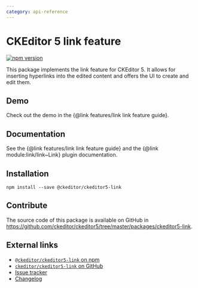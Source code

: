 ```yaml
---
category: api-reference
---
```


# CKEditor 5 link feature

[![npm version](https://badge.fury.io/js/%40ckeditor%2Fckeditor5-link.svg)](https://www.npmjs.com/package/@ckeditor/ckeditor5-link)

This package implements the link feature for CKEditor 5. It allows for inserting hyperlinks into the edited content and offers the UI to create and edit them.

## Demo

Check out the demo in the {@link features/link link feature guide}.

## Documentation

See the {@link features/link link feature guide} and the {@link module:link/link~Link} plugin documentation.

## Installation

```plaintext
npm install --save @ckeditor/ckeditor5-link
```

## Contribute

The source code of this package is available on GitHub in https://github.com/ckeditor/ckeditor5/tree/master/packages/ckeditor5-link.

## External links

* [`@ckeditor/ckeditor5-link` on npm](https://www.npmjs.com/package/@ckeditor/ckeditor5-link)
* [`ckeditor/ckeditor5-link` on GitHub](https://github.com/ckeditor/ckeditor5/tree/master/packages/ckeditor5-link)
* [Issue tracker](https://github.com/ckeditor/ckeditor5/issues)
* [Changelog](https://github.com/ckeditor/ckeditor5/blob/master/CHANGELOG.md)
